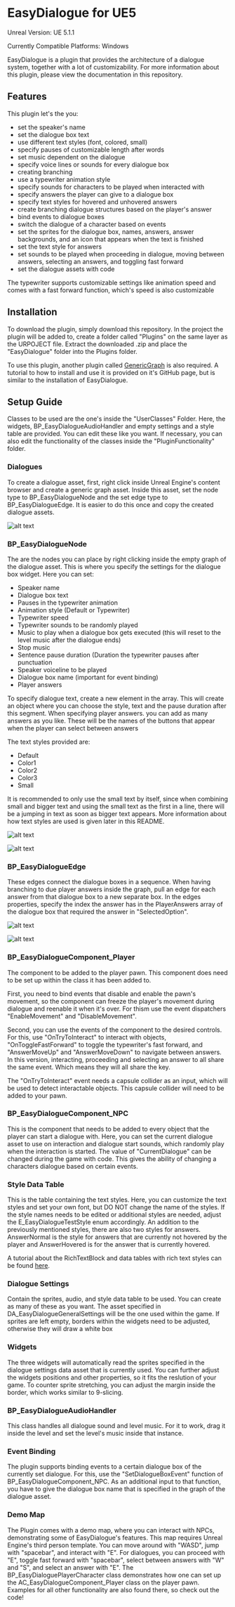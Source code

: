 # EasyDialogue for UE5

Unreal Version: UE 5.1.1

Currently Compatible Platforms: Windows

EasyDialogue is a plugin that provides the architecture of a dialogue system, together with a lot of customizability. For more information about this plugin, please view the documentation in this repository.

## Features

This plugin let's the you:

- set the speaker's name
- set the dialogue box text
- use different text styles (font, colored, small)
- specify pauses of customizable length after words
- set music dependent on the dialogue
- specify voice lines or sounds for every dialogue box
- creating branching 
- use a typewriter animation style
- specify sounds for characters to be played when interacted with
- specify answers the player can give to a dialogue box
- specify text styles for hovered and unhovered answers
- create branching dialogue structures based on the player's answer
- bind events to dialogue boxes
- switch the dialogue of a character based on events
- set the sprites for the dialogue box, names, answers, answer backgrounds, and an icon that appears when the text is finished
- set the text style for answers
- set sounds to be played when proceeding in dialogue, moving between answers, selecting an answers, and toggling fast forward
- set the dialogue assets with code

The typewriter supports customizable settings like  animation speed and comes with a fast forward function, which's speed is also customizable

## Installation

To download the plugin, simply download this repository. In the project the plugin will be added to, create a folder called "Plugins" on the same layer as the URPOJECT file. Extract the downloaded .zip and place the "EasyDialogue" folder into the Plugins folder.

To use this plugin, another plugin called [GenericGraph](https://github.com/jinyuliao/GenericGraph) is also required. A tutorial to how to install and use it is provided on it's GitHub page, but is similar to the installation of EasyDialogue.

## Setup Guide

Classes to be used are the one's inside the "UserClasses" Folder. Here, the widgets, BP_EasyDialogueAudioHandler and empty settings and a style table are provided. You can edit these like you want. If necessary, you can also edit the functionality of the classes inside the "PluginFunctionality" folder.

### Dialogues

To create a dialogue asset, first, right click inside Unreal Engine's content browser and create a generic graph asset. Inside this asset, set the node type to BP_EasyDialogueNode and the set edge type to BP_EasyDialogueEdge. It is easier to do this once and copy the created dialogue assets.

![alt text](https://github.com/Sehilius/EasyDialogue-UE5/blob/main/Images/graph%20settings.png "branching")

### BP_EasyDialogueNode

The are the nodes you can place by right clicking inside the empty graph of the dialogue asset. This is where you specify the settings for the dialogue box widget. Here you can set:

- Speaker name
- Dialogue box text
- Pauses in the typewriter animation
- Animation style (Default or Typewriter)
- Typewriter speed
- Typewriter sounds to be randomly played
- Music to play when a dialogue box gets executed (this will reset to the level music after the dialogue ends)
- Stop music
- Sentence pause duration (Duration the typewriter pauses after punctuation
- Speaker voiceline to be played
- Dialogue box name (important for event binding)
- Player answers

To specify dialogue text, create a new element in the array. This will create an object where you can choose the style, text and the pause duration after this segment. When specifying player answers. you can add as many answers as you like. These will be the names of the buttons that appear when the player can select between answers

The text styles provided are:

- Default
- Color1
- Color2
- Color3
- Small

It is recommended to only use the small text by itself, since when combining small and bigger text and using the small text as the first in a line, there will be a jumping in text as soon as bigger text appears. More information about how text styles are used is given later in this README.

![alt text](https://github.com/Sehilius/EasyDialogue-UE5/blob/main/Images/old%20man.png "branching")

![alt text](https://github.com/Sehilius/EasyDialogue-UE5/blob/main/Images/answers.png "branching")

### BP_EasyDialogueEdge

These edges connect the dialogue boxes in a sequence. When having branching to due player answers inside the graph, pull an edge for each answer from that dialogue box to a new separate box. In the edges properties, specify the index the answer has in the PlayerAnswers array of the dialogue box that required the answer in "SelectedOption".

![alt text](https://github.com/Sehilius/EasyDialogue-UE5/blob/main/Images/linear%20graph.png "branching")


![alt text](https://github.com/Sehilius/EasyDialogue-UE5/blob/main/Images/graph%20branching.png "branching")

### BP_EasyDialogueComponent_Player

The component to be added to the player pawn. This component does need to be set up within the class it has been added to.

First, you need to bind events that disable and enable the pawn's movement, so the component can freeze the player's movement during dialogue and reenable it when it's over. For thism use the event dispatchers "EnableMovement" and "DisableMovement".

Second, you can use the events of the component to the desired controls. For this, use "OnTryToInteract" to interact with objects, "OnToggleFastForward" to toggle the typewriter's fast forward, and "AnswerMoveUp" and "AnswerMoveDown" to navigate between answers. In this version, interacting, proceeding and selecting an answer to all share the same event. Which means they will all share the key.

The "OnTryToInteract" event needs a capsule collider as an input, which will be used to detect interactable objects. This capsule collider will need to be added to your pawn.

### BP_EasyDialogueComponent_NPC

This is the component that needs to be added to every object that the player can start a dialogue with. Here, you can set the current dialogue asset to use on interaction and dialogue start sounds, which randomly play when the interaction is started. The value of "CurrentDialogue" can be changed during the game with code. This gives the ability of changing a characters dialogue based on certain events.

### Style Data Table

This is the table containing the text styles. Here, you can customize the text styles and set your own font, but DO NOT change the name of the styles. If the style names needs to be edited or additional styles are needed, adjust the E_EasyDialogueTestStyle enum accordingly. An addition to the previously mentioned styles, there are also two styles for answers. AnswerNormal is the style for answers that are currently not hovered by the player and AnswerHovered is for the answer that is currently hovered.

A tutorial about the RichTextBlock and data tables with rich text styles can be found [here](https://youtu.be/9M4rjznF7Ys).

### Dialogue Settings
Contain the sprites, audio, and style data table to be used. You can create as many of these as you want. The asset specified in DA_EasyDialogueGeneralSettings will be the one used within the game. If sprites are left empty, borders within the widgets need to be adjusted, otherwise they will draw a white box

### Widgets

The three widgets will automatically read the sprites specified in the dialogue settings data asset that is currently used. You can further adjust the widgets positions and other properties, so it fits the reslution of your game. To counter sprite stretching, you can adjust the margin inside the border, which works similar to 9-slicing.

### BP_EasyDialogueAudioHandler

This class handles all dialogue sound and level music. For it to work, drag it inside the level and set the level's music inside that instance.

### Event Binding

The plugin supports binding events to a certain dialogue box of the currently set dialogue. For this, use the "SetDialogueBoxEvent" function of BP_EasyDialogueComponent_NPC. As an additional input to that function, you have to give the dialogue box name that is specified in the graph of the dialogue asset.

### Demo Map

The Plugin comes with a demo map, where you can interact with NPCs, demonstrating some of EasyDialogue's features. This map requires Unreal Engine's third person template. You can move around with "WASD", jump with "spacebar", and interact with "E". For dialogues, you can proceed with "E", toggle fast forward with "spacebar", select between answers with "W" and "S", and select an answer with "E". The BP_EasyDialoguePlayerCharacter class demonstrates how one can set up the AC_EasyDialogueComponent_Player class on the player pawn. Examples for all other functionality are also found there, so check out the code!









